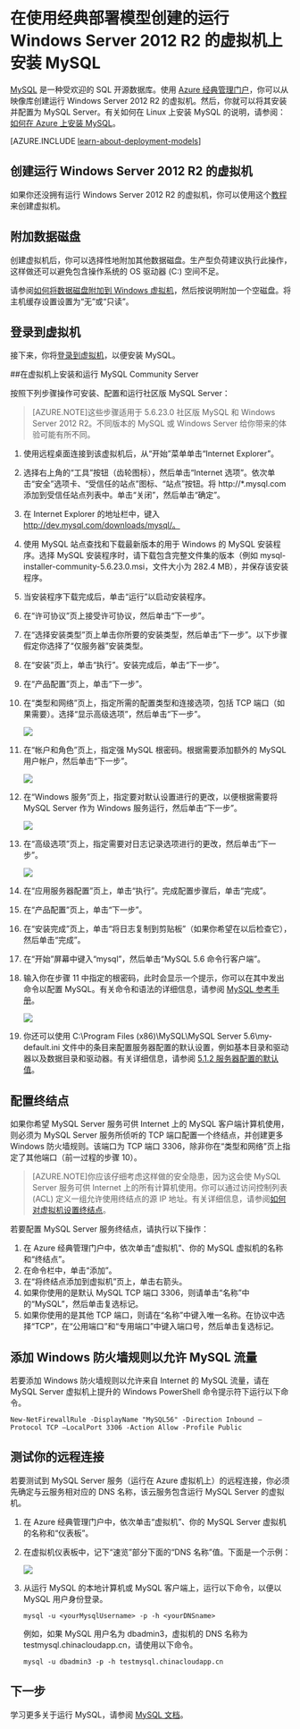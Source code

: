 <properties
	pageTitle="创建运行 MySQL 的 VM | Azure"
	description="使用经典部署模型创建运行 Windows Server 2012 R2 的 Azure 虚拟机，然后在其上安装并配置 MySQL 数据库。"
	services="virtual-machines-windows"
	documentationCenter=""
	authors="cynthn"
	manager="timlt"
	editor="tysonn"
	tags="azure-service-management"/>

<tags
	ms.service="virtual-machines-windows"
	ms.workload="infrastructure-services"
	ms.tgt_pltfrm="vm-windows"
	ms.devlang="na"
	ms.topic="article"
	ms.date="01/23/2017"
	wacn.date="03/28/2017"
	ms.author="cynthn"/>



# 在使用经典部署模型创建的运行 Windows Server 2012 R2 的虚拟机上安装 MySQL


[MySQL](http://www.mysql.com) 是一种受欢迎的 SQL 开源数据库。使用 [Azure 经典管理门户](http://manage.windowsazure.cn)，你可以从映像库创建运行 Windows Server 2012 R2 的虚拟机。然后，你就可以将其安装并配置为 MySQL Server。有关如何在 Linux 上安装 MySQL 的说明，请参阅：[如何在 Azure 上安装 MySQL](/documentation/articles/virtual-machines-linux-mysql-install/)。

[AZURE.INCLUDE [learn-about-deployment-models](../../includes/learn-about-deployment-models-classic-include.md)]

## 创建运行 Windows Server 2012 R2 的虚拟机

如果你还没拥有运行 Windows Server 2012 R2 的虚拟机，你可以使用这个[教程](/documentation/articles/virtual-machines-windows-classic-tutorial/)来创建虚拟机。

## 附加数据磁盘

创建虚拟机后，你可以选择性地附加其他数据磁盘。生产型负荷建议执行此操作，这样做还可以避免包含操作系统的 OS 驱动器 (C:) 空间不足。

请参阅[如何将数据磁盘附加到 Windows 虚拟机](/documentation/articles/virtual-machines-windows-classic-attach-disk/)，然后按说明附加一个空磁盘。将主机缓存设置设置为“无”或“只读”。

## 登录到虚拟机

接下来，你将[登录到虚拟机](/documentation/articles/virtual-machines-windows-classic-connect-logon/)，以便安装 MySQL。

##在虚拟机上安装和运行 MySQL Community Server

按照下列步骤操作可安装、配置和运行社区版 MySQL Server：

> [AZURE.NOTE]这些步骤适用于 5.6.23.0 社区版 MySQL 和 Windows Server 2012 R2。不同版本的 MySQL 或 Windows Server 给你带来的体验可能有所不同。

1.	使用远程桌面连接到该虚拟机后，从“开始”菜单单击“Internet Explorer”。
2.	选择右上角的“工具”按钮（齿轮图标），然后单击“Internet 选项”。依次单击“安全”选项卡、“受信任的站点”图标、“站点”按钮。将 http://*.mysql.com 添加到受信任站点列表中。单击“关闭”，然后单击“确定”。
3.	在 Internet Explorer 的地址栏中，键入 http://dev.mysql.com/downloads/mysql/。
4.	使用 MySQL 站点查找和下载最新版本的用于 Windows 的 MySQL 安装程序。选择 MySQL 安装程序时，请下载包含完整文件集的版本（例如 mysql-installer-community-5.6.23.0.msi，文件大小为 282.4 MB），并保存该安装程序。
5.	当安装程序下载完成后，单击“运行”以启动安装程序。
6.	在“许可协议”页上接受许可协议，然后单击“下一步”。
7.	在“选择安装类型”页上单击你所要的安装类型，然后单击“下一步”。以下步骤假定你选择了“仅服务器”安装类型。
8.	在“安装”页上，单击“执行”。安装完成后，单击“下一步”。
9.	在“产品配置”页上，单击“下一步”。
10.	在“类型和网络”页上，指定所需的配置类型和连接选项，包括 TCP 端口（如果需要）。选择“显示高级选项”，然后单击“下一步”。

	![](./media/virtual-machines-windows-classic-mysql-2008r2/MySQL_TypeNetworking.png)

11.	在“帐户和角色”页上，指定强 MySQL 根密码。根据需要添加额外的 MySQL 用户帐户，然后单击“下一步”。

	![](./media/virtual-machines-windows-classic-mysql-2008r2/MySQL_AccountsRoles_Filled.png)

12.	在“Windows 服务”页上，指定要对默认设置进行的更改，以便根据需要将 MySQL Server 作为 Windows 服务运行，然后单击“下一步”。

	![](./media/virtual-machines-windows-classic-mysql-2008r2/MySQL_WindowsService.png)

13.	在“高级选项”页上，指定需要对日志记录选项进行的更改，然后单击“下一步”。

	![](./media/virtual-machines-windows-classic-mysql-2008r2/MySQL_AdvOptions.png)

14.	在“应用服务器配置”页上，单击“执行”。完成配置步骤后，单击“完成”。
15.	在“产品配置”页上，单击“下一步”。
16.	在“安装完成”页上，单击“将日志复制到剪贴板”（如果你希望在以后检查它），然后单击“完成”。
17.	在“开始”屏幕中键入“mysql”，然后单击“MySQL 5.6 命令行客户端”。
18.	输入你在步骤 11 中指定的根密码，此时会显示一个提示，你可以在其中发出命令以配置 MySQL。有关命令和语法的详细信息，请参阅 [MySQL 参考手册](http://dev.mysql.com/doc/refman/5.6/en/server-configuration-defaults.html)。

	![](./media/virtual-machines-windows-classic-mysql-2008r2/MySQL_CommandPrompt.png)

19.	你还可以使用 C:\\Program Files (x86)\\MySQL\\MySQL Server 5.6\\my-default.ini 文件中的条目来配置服务器配置的默认设置，例如基本目录和驱动器以及数据目录和驱动器。有关详细信息，请参阅 [5\.1.2 服务器配置的默认值](http://dev.mysql.com/doc/refman/5.6/en/server-configuration-defaults.html)。

## 配置终结点

如果你希望 MySQL Server 服务可供 Internet 上的 MySQL 客户端计算机使用，则必须为 MySQL Server 服务所侦听的 TCP 端口配置一个终结点，并创建更多 Windows 防火墙规则。该端口为 TCP 端口 3306，除非你在“类型和网络”页上指定了其他端口（前一过程的步骤 10）。


> [AZURE.NOTE]你应该仔细考虑这样做的安全隐患，因为这会使 MySQL Server 服务可供 Internet 上的所有计算机使用。你可以通过访问控制列表 (ACL) 定义一组允许使用终结点的源 IP 地址。有关详细信息，请参阅[如何对虚拟机设置终结点](/documentation/articles/virtual-machines-windows-classic-setup-endpoints/)。


若要配置 MySQL Server 服务终结点，请执行以下操作：

1.	在 Azure 经典管理门户中，依次单击“虚拟机”、你的 MySQL 虚拟机的名称和“终结点”。
2.	在命令栏中，单击“添加”。
3.	在“将终结点添加到虚拟机”页上，单击右箭头。
4.	如果你使用的是默认 MySQL TCP 端口 3306，则请单击“名称”中的“MySQL”，然后单击复选标记。
5.	如果你使用的是其他 TCP 端口，则请在“名称”中键入唯一名称。在协议中选择“TCP”，在“公用端口”和“专用端口”中键入端口号，然后单击复选标记。

## 添加 Windows 防火墙规则以允许 MySQL 流量

若要添加 Windows 防火墙规则以允许来自 Internet 的 MySQL 流量，请在 MySQL Server 虚拟机上提升的 Windows PowerShell 命令提示符下运行以下命令。

	New-NetFirewallRule -DisplayName "MySQL56" -Direction Inbound –Protocol TCP –LocalPort 3306 -Action Allow -Profile Public


	
## 测试你的远程连接


若要测试到 MySQL Server 服务（运行在 Azure 虚拟机上）的远程连接，你必须先确定与云服务相对应的 DNS 名称，该云服务包含运行 MySQL Server 的虚拟机。

1.	在 Azure 经典管理门户中，依次单击“虚拟机”、你的 MySQL Server 虚拟机的名称和“仪表板”。
2.	在虚拟机仪表板中，记下“速览”部分下面的“DNS 名称”值。下面是一个示例：

	![](./media/virtual-machines-windows-classic-mysql-2008r2/MySQL_DNSName.png)

3.	从运行 MySQL 的本地计算机或 MySQL 客户端上，运行以下命令，以便以 MySQL 用户身份登录。

		mysql -u <yourMysqlUsername> -p -h <yourDNSname>

	例如，如果 MySQL 用户名为 dbadmin3，虚拟机的 DNS 名称为 testmysql.chinacloudapp.cn，请使用以下命令。

		mysql -u dbadmin3 -p -h testmysql.chinacloudapp.cn


## 下一步

学习更多关于运行 MySQL，请参阅 [MySQL 文档](http://dev.mysql.com/doc/)。

<!---HONumber=Mooncake_1221_2015-->
